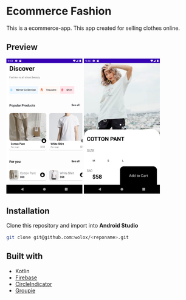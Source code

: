 # Ecommerce Fashion

This is a ecommerce-app. This app created for selling clothes online. 

## Preview

<img src="docs/screenshots/main_screen.png" width="200"> <img src="docs/screenshots/product_screen.png" width="200">


## Installation
Clone this repository and import into **Android Studio**
```bash
git clone git@github.com:wolox/<reponame>.git
```

## Built with
* Kotlin
* [Firebase](https://firebase.google.com/) 
* [CircleIndicator](https://github.com/ongakuer/CircleIndicator) 
* [Groupie](https://github.com/lisawray/groupie)
